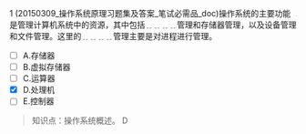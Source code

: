 1
(20150309_操作系统原理习题集及答案_笔试必需品_doc)操作系统的主要功能是管理计算机系统中的资源，其中包括﹎﹎﹎﹎管理和存储器管理，以及设备管理
和文件管理。这里的﹎﹎﹎﹎管理主要是对进程进行管理。
- [ ] A.存储器 
- [ ] B.虚拟存储器 
- [ ] C.运算器 
- [x] D.处理机 
- [ ] E.控制器

> 知识点：操作系统概述。
> D
